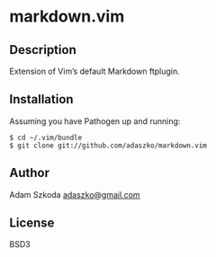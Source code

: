 # markdown.vim

## Description

Extension of Vim’s default Markdown ftplugin.

## Installation

Assuming you have Pathogen up and running:

    $ cd ~/.vim/bundle
    $ git clone git://github.com/adaszko/markdown.vim

## Author

Adam Szkoda <adaszko@gmail.com>

## License

BSD3
